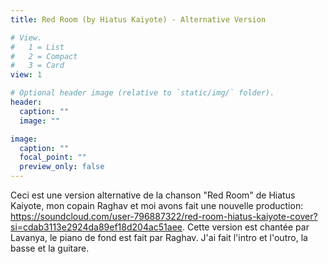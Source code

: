 ```yaml
---
title: Red Room (by Hiatus Kaiyote) - Alternative Version

# View.
#   1 = List
#   2 = Compact
#   3 = Card
view: 1

# Optional header image (relative to `static/img/` folder).
header:
  caption: ""
  image: ""

image:
  caption: ""
  focal_point: ""
  preview_only: false
---
```


Ceci est une version alternative de la chanson "Red Room" de Hiatus Kaiyote, mon copain Raghav et moi avons fait une nouvelle production: https://soundcloud.com/user-796887322/red-room-hiatus-kaiyote-cover?si=cdab3113e2924da89ef18d204ac51aee. Cette version est chantée par Lavanya, le piano de fond est fait par Raghav. J'ai fait l'intro et l'outro, la basse et la guitare. 